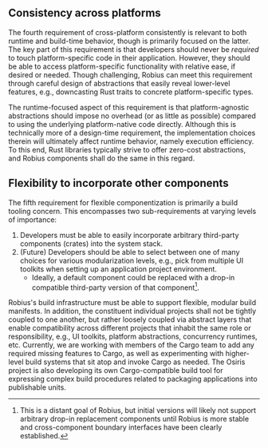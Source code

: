 ## Consistency across platforms
The fourth requirement of cross-platform consistently is relevant to both runtime and build-time behavior, though is primarily focused on the latter.
The key part of this requirement is that developers should never be *required* to touch platform-specific code in their application.
However, they should be able to access platform-specific functionality with relative ease, if desired or needed.
Though challenging, Robius can meet this requirement through careful design of abstractions that easily reveal lower-level features, e.g., downcasting Rust traits to concrete platform-specific types.

The runtime-focused aspect of this requirement is that platform-agnostic abstractions should impose no overhead (or as little as possible) compared to using the underlying platform-native code directly.
Although this is technically more of a design-time requirement, the implementation choices therein will ultimately affect runtime behavior, namely execution efficiency.
To this end, Rust libraries typically strive to offer zero-cost abstractions, and Robius components shall do the same in this regard.


## Flexibility to incorporate other components
The fifth requirement for flexible componentization is primarily a build tooling concern.
This encompasses two sub-requirements at varying levels of importance:
1. Developers must be able to easily incorporate arbitrary third-party components (crates) into the system stack. 
2. (Future) Developers should be able to select between one of many choices for various modularization levels, e.g., pick from multiple UI toolkits when setting up an application project environment.
    * Ideally, a default component could be replaced with a drop-in compatible third-party version of that component[^1].

Robius's build infrastructure must be able to support flexible, modular build manifests.
In addition, the constituent individual projects shall not be tightly coupled to one another, but rather loosely coupled via abstract layers that enable compatibility across different projects that inhabit the same role or responsibility, e.g., UI toolkits, platform abstractions, concurrency runtimes, etc.
Currently, we are working with members of the Cargo team to add any required missing features to Cargo, as well as experimenting with higher-level build systems that sit atop and invoke Cargo as needed.
The Osiris project is also developing its own Cargo-compatible build tool for expressing complex build procedures related to packaging applications into publishable units.

[^1]: This is a distant goal of Robius, but initial versions will likely not support arbitrary drop-in replacement components until Robius is more stable and cross-component boundary interfaces have been clearly established.

